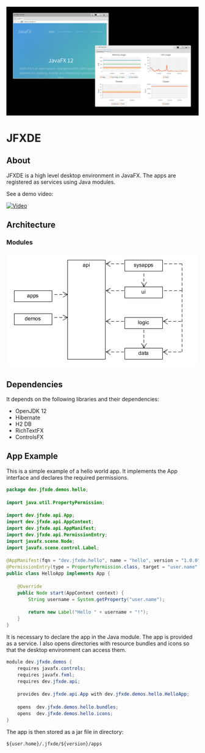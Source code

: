 ![Screen](dev.jfxde.parent/src/site/resources/images/screen.png)
# JFXDE
## About
JFXDE is a high level desktop environment in JavaFX. The apps are registered as services using Java modules.

See a demo video:

[![Video](https://img.youtube.com/vi/unqYNbjHKsY/0.jpg)](https://www.youtube.com/watch?v=unqYNbjHKsY)

## Architecture
### Modules

![Modules](dev.jfxde.parent/src/site/resources/images/modules.png)

## Dependencies
It depends on the following libraries and their dependencies:

- OpenJDK 12
- Hibernate
- H2 DB
- RichTextFX
- ControlsFX

## App Example
This is a simple example of a hello world app. It implements the App interface and declares the required permissions.

```java
package dev.jfxde.demos.hello;

import java.util.PropertyPermission;

import dev.jfxde.api.App;
import dev.jfxde.api.AppContext;
import dev.jfxde.api.AppManifest;
import dev.jfxde.api.PermissionEntry;
import javafx.scene.Node;
import javafx.scene.control.Label;

@AppManifest(fqn = "dev.jfxde.hello", name = "hello", version = "1.0.0", vendor = "JFXDE", website = "http://www.duckduckgo.org?q=hello")
@PermissionEntry(type = PropertyPermission.class, target = "user.name", actions = "read")
public class HelloApp implements App {

	@Override
	public Node start(AppContext context) {
		String username = System.getProperty("user.name");

		return new Label("Hello " + username + "!");
	}
}
```

It is necessary to declare the app in the Java module. The app is provided as a service. I also opens directories with resource bundles and icons
so that the desktop environment can access them.

```java
module dev.jfxde.demos {
	requires javafx.controls;
	requires javafx.fxml;
	requires dev.jfxde.api;

	provides dev.jfxde.api.App with dev.jfxde.demos.hello.HelloApp;

	opens  dev.jfxde.demos.hello.bundles;
	opens  dev.jfxde.demos.hello.icons;
}
```

The app is then stored as a jar file in directory:

```
${user.home}/.jfxde/${version}/apps
```
